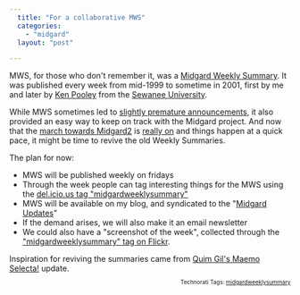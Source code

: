 ```yaml
---
  title: "For a collaborative MWS"
  categories: 
    - "midgard"
  layout: "post"

---
```

MWS, for those who don't remember it, was a <a href="http://lwn.net/2001/0524/a/mws0518.php3">Midgard Weekly Summary</a>. It was published every week from mid-1999 to sometime in 2001, first by me and later by <a href="http://www.linkedin.com/pub/1/a17/5b3">Ken Pooley</a> from the <a href="http://www.sewanee.edu/">Sewanee University</a>.

While MWS sometimes led to <a href="http://www.kaktus.cc/weblog/release-of-midgard-2-slightly-postponed.html">slightly premature announcements</a>, it also provided an easy way to keep on track with the Midgard project. And now that the <a href="http://bergie.iki.fi/blog/midgard-2-time/">march towards Midgard2</a> is <a href="http://bergie.iki.fi/blog/midgard2-is-becoming-reality/">really on</a> and things happen at a quick pace, it might be time to revive the old Weekly Summaries.

The plan for now:
<ul><li>MWS will be published weekly on fridays</li><li>Through the week people can tag interesting things for the MWS using the <a href="http://del.icio.us/tag/midgardweeklysummary">del.icio.us tag "midgardweeklysummary"</a></li><li>MWS will be available on my blog, and syndicated to the "<a href="http://www.midgard-project.org/updates">Midgard Updates</a>"</li><li>If the demand arises, we will also make it an email newsletter</li><li>We could also have a "screenshot of the week", collected through the <a href="http://www.flickr.com/photos/tags/midgardweeklysummary">"midgardweeklysummary" tag on Flickr</a>.</li></ul>Inspiration for reviving the summaries came from <a href="http://desdeamericaconamor.org/blog/node/334">Quim Gil's Maemo Selecta!</a> update.
<p style="text-align:right;font-size:10px;">Technorati Tags: <a href="http://www.technorati.com/tag/midgardweeklysummary" rel="tag">midgardweeklysummary</a></p>
